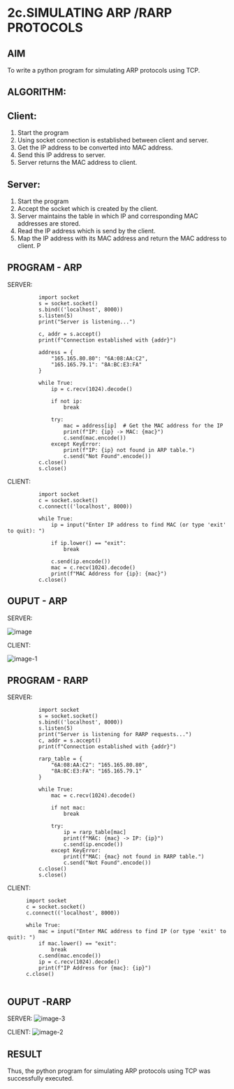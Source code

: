 # 2c.SIMULATING ARP /RARP PROTOCOLS
## AIM
To write a python program for simulating ARP protocols using TCP.
## ALGORITHM:
## Client:
1. Start the program
2. Using socket connection is established between client and server.
3. Get the IP address to be converted into MAC address.
4. Send this IP address to server.
5. Server returns the MAC address to client.
## Server:
1. Start the program
2. Accept the socket which is created by the client.
3. Server maintains the table in which IP and corresponding MAC addresses are
stored.
4. Read the IP address which is send by the client.
5. Map the IP address with its MAC address and return the MAC address to client.
P
## PROGRAM - ARP

SERVER:
```
          import socket
          s = socket.socket()
          s.bind(('localhost', 8000))
          s.listen(5)
          print("Server is listening...")
          
          c, addr = s.accept()
          print(f"Connection established with {addr}")
          
          address = {
              "165.165.80.80": "6A:08:AA:C2",
              "165.165.79.1": "8A:BC:E3:FA"
          }
          
          while True:
              ip = c.recv(1024).decode()
          
              if not ip:  
                  break
          
              try:
                  mac = address[ip]  # Get the MAC address for the IP
                  print(f"IP: {ip} -> MAC: {mac}")
                  c.send(mac.encode())  
              except KeyError:
                  print(f"IP: {ip} not found in ARP table.")
                  c.send("Not Found".encode())
          c.close()
          s.close()
```
CLIENT:
```
          import socket
          c = socket.socket()
          c.connect(('localhost', 8000))
          
          while True:
              ip = input("Enter IP address to find MAC (or type 'exit' to quit): ")
          
              if ip.lower() == "exit":  
                  break
          
              c.send(ip.encode())
              mac = c.recv(1024).decode()
              print(f"MAC Address for {ip}: {mac}")
          c.close()
```
## OUPUT - ARP

SERVER:

![image](https://github.com/user-attachments/assets/4fe46d76-4f9f-4d3c-9191-f67ae45309da)

CLIENT:

![image-1](https://github.com/user-attachments/assets/edc92b19-ca1a-4438-8c4b-5a77a14d728e)

## PROGRAM - RARP

SERVER:
```
          import socket
          s = socket.socket()
          s.bind(('localhost', 8000))
          s.listen(5)
          print("Server is listening for RARP requests...")
          c, addr = s.accept()
          print(f"Connection established with {addr}")
          
          rarp_table = {
              "6A:08:AA:C2": "165.165.80.80",
              "8A:BC:E3:FA": "165.165.79.1"
          }
          
          while True:
              mac = c.recv(1024).decode()
          
              if not mac:  
                  break
          
              try:
                  ip = rarp_table[mac]  
                  print(f"MAC: {mac} -> IP: {ip}")
                  c.send(ip.encode())  
              except KeyError:
                  print(f"MAC: {mac} not found in RARP table.")
                  c.send("Not Found".encode())
          c.close()
          s.close()
```
CLIENT:
```
      import socket
      c = socket.socket()
      c.connect(('localhost', 8000))
      
      while True:
          mac = input("Enter MAC address to find IP (or type 'exit' to quit): ")
          if mac.lower() == "exit":  
              break
          c.send(mac.encode())
          ip = c.recv(1024).decode()
          print(f"IP Address for {mac}: {ip}")
      c.close()


```
## OUPUT -RARP

SERVER:
![image-3](https://github.com/user-attachments/assets/cedff050-3e23-455e-96ec-6078b42e3d16)

CLIENT:
![image-2](https://github.com/user-attachments/assets/1d8dd2b3-511c-4429-8f37-c586a086082f)


## RESULT
Thus, the python program for simulating ARP protocols using TCP was successfully 
executed.
